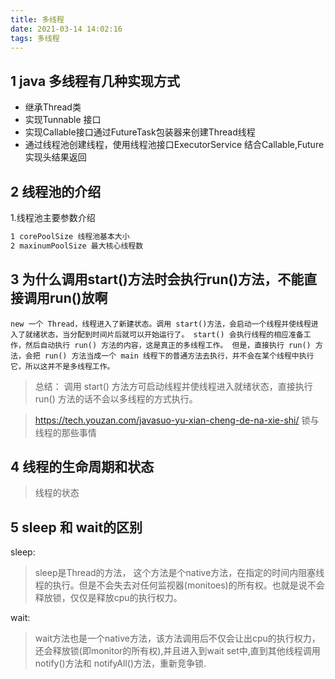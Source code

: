 ```yaml
---
title: 多线程
date: 2021-03-14 14:02:16
tags: 多线程
---
```

## 1 java 多线程有几种实现方式
+ 继承Thread类
+ 实现Tunnable 接口
+ 实现Callable接口通过FutureTask包装器来创建Thread线程
+ 通过线程池创建线程，使用线程池接口ExecutorService 结合Callable,Future实现头结果返回

## 2 线程池的介绍
 1.线程池主要参数介绍
 ```xml
 1 corePoolSize 线程池基本大小
 2 maxinumPoolSize 最大核心线程数
 ```
## 3 为什么调用start()方法时会执行run()方法，不能直接调用run()放啊
```
new 一个 Thread，线程进入了新建状态。调用 start()方法，会启动一个线程并使线程进入了就绪状态，当分配到时间片后就可以开始运行了。 start() 会执行线程的相应准备工作，然后自动执行 run() 方法的内容，这是真正的多线程工作。 但是，直接执行 run() 方法，会把 run() 方法当成一个 main 线程下的普通方法去执行，并不会在某个线程中执行它，所以这并不是多线程工作。 
```
>总结： 调用 start() 方法方可启动线程并使线程进入就绪状态，直接执行 run() 方法的话不会以多线程的方式执行。

> https://tech.youzan.com/javasuo-yu-xian-cheng-de-na-xie-shi/ 锁与线程的那些事情

## 4 线程的生命周期和状态

>线程的状态

## 5 sleep 和 wait的区别
sleep:
> sleep是Thread的方法， 这个方法是个native方法，在指定的时间内阻塞线程的执行。但是不会失去对任何监视器(monitoes)的所有权。也就是说不会释放锁，仅仅是释放cpu的执行权力。

wait:
> wait方法也是一个native方法，该方法调用后不仅会让出cpu的执行权力，还会释放锁(即monitor的所有权),并且进入到wait set中,直到其他线程调用notify()方法和 notifyAll()方法，重新竞争锁.